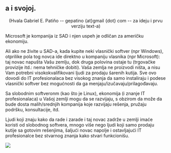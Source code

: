 <?php require("../../entete.php"); ?> <?php require("../../base.php"); ?>

<div id="corps">

<h2>a i svojoj.</h2>

<center>(Hvala Gabriel E. Patiño -- gepatino {at}gmail {dot} com -- 
za ideju i prvu verziju text-a) </center>

<p>Microsoft je kompanija iz SAD i njen uspeh je odličan za  
američku ekonomiju.</p>

<p>Ali ako ne živite u SAD-a, kada kupite neki vlasnički softver
(npr Windows), otprilike pola tog novca ide direktno u kompaniju vlasnika
(npr Microsoft): taj novac napušta Vašu zemlju, dok druga polovina
ostaje tu (trgovačke provizije itd.: nema tehničke dobiti). 
Vaša zemlja ne proizvodi ništa, a nisu Vam potrebni visokokvalifikovani
ljudi za prodaju šarenih kutija. Sve ovo dovodi do IT profesionalaca bez 
visokog znanja da samo instaliraju i podese vlasnički softver 
bez mogućnosti da ga menjaju/izučavaju/prilagođavaju.</p>

<p>Sa slobodnim softveronm (kao što je Linux), ekonomija (i znanje IT
profesionalaca) u Vašoj zemlji mogu da se razvijaju, s obzirom da može da bude dosta
malih/srednjih kompanija koje razvijaju rešenja, pružaju podršku, 
konsultacije, itd.</p>

<p>Ljudi koji znaju kako da rade i zarade i taj novac zadrže u zemlji
imaće koristi od slobodnog softvera, mnogo više nego ljudi koji samo prodaju kutije 
sa gotovim rešenjima, šaljući novac napolje i ostavljajući IT profesionalce
bez stvarnog znanja kako stvari funkcionišu.</p>

<img src="Images/earth.png" />

</div>


